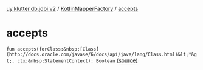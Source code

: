 [uy.klutter.db.jdbi.v2](../index.md) / [KotlinMapperFactory](index.md) / [accepts](.)


# accepts

`fun accepts(forClass:&nbsp;[Class](http://docs.oracle.com/javase/6/docs/api/java/lang/Class.html)&lt;*&gt;, ctx:&nbsp;StatementContext): Boolean` [(source)](https://github.com/kohesive/klutter/blob/master/db-jdbi-v2-jdk6/src/main/kotlin/uy/klutter/db/jdbi/v2/Factories.kt#L28)


